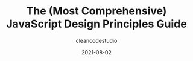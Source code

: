 ---
author: cleancodestudio
date: 2021-08-02
layout: post.njk
publisher: thepracticaldev
tags:
  - javascript
target_url: https://dev.to/cleancodestudio/the-most-comprehensive-javascript-design-principles-guide-7i3
title: The (Most Comprehensive) JavaScript Design Principles Guide
---